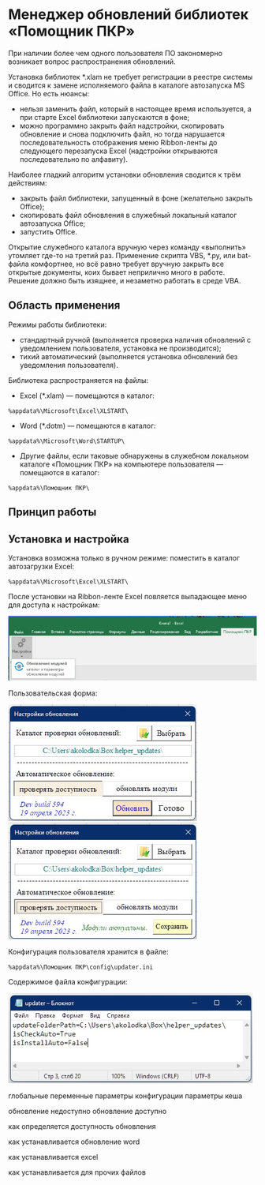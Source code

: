 # Менеджер обновлений библиотек «Помощник ПКР»
При наличии более чем одного пользователя ПО закономерно возникает вопрос распространения обновлений. 

Установка библиотек *.xlam не требует регистрации в реестре системы и сводится к замене исполняемого файла в каталоге автозапуска MS Office. Но есть нюансы:
- нельзя заменить файл, который в настоящее время используется, а при старте Excel библиотеки запускаются в фоне;
- можно программно закрыть файл надстройки, скопировать обновление и снова подключить файл, но тогда нарушается последовательность отображения меню Ribbon-ленты до следующего перезапуска Excel (надстройки открываются последовательно по алфавиту).

Наиболее гладкий алгоритм установки обновления сводится к трём действиям:
- закрыть файл библиотеки, запущенный в фоне (желательно закрыть Office);
- скопировать файл обновления в служебный локальный каталог автозапуска Office;
- запустить Office.

Открытие служебного каталога вручную через команду «выполнить» утомляет где-то на третий раз.
Применение скрипта VBS, *.py, или bat-файла комфортнее, но всё равно требует вручную закрыть все открытые документы, коих бывает неприлично много в работе. Решение должно быть изящнее, и незаметно работать в среде VBA.

## Область применения
Режимы работы библиотеки:
- стандартный ручной (выполняется проверка наличия обновлений с уведомлением пользователя, установка не производится);
- тихий автоматический (выполняется установка обновлений без уведомления пользователя).

Библиотека распространяется на файлы:
- Excel (*.xlam) — помещаются в каталог:
``` 
%appdata%\Microsoft\Excel\XLSTART\
```
- Word (*.dotm) — помещаются в каталог:
``` 
%appdata%\Microsoft\Word\STARTUP\
```
- Другие файлы, если таковые обнаружены в служебном локальном каталоге «Помощник ПКР» на компьютере пользователя — помещаются в каталог:
``` 
%appdata%\Помощник ПКР\
```

## Принцип работы


## Установка и настройка
Установка возможна только в ручном режиме: поместить в каталог автозагрузки Excel:
``` 
%appdata%\Microsoft\Excel\XLSTART\
```
После установки на Ribbon-ленте Excel повляется выпадающее меню для доступа к настройкам:

![Title](https://github.com/akolodka/VBA/blob/main/resources/updater_RibbonMenu.jpg)

Пользовательская форма:

![Title](https://github.com/akolodka/VBA/blob/main/resources/updater_configMenu.jpg) ![Title](https://github.com/akolodka/VBA/blob/main/resources/updater_configSaveChanges.jpg)

Конфигурация пользователя хранится в файле:
``` 
%appdata%\Помощник ПКР\config\updater.ini
```
Содержимое файла конфигурации:

![Title](https://github.com/akolodka/VBA/blob/main/resources/updater_configContent.jpg)

глобальные переменные
параметры конфигурации
параметры кеша

обновление недоступно
обновление доступно 

как определяется доступность обновления

как устанавливается обновление word

как устанавливается excel

как устанавливается для прочих файлов

